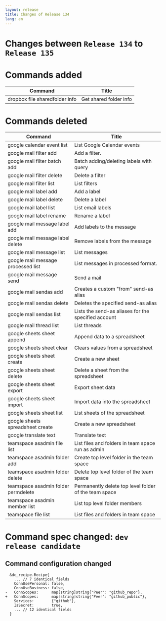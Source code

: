 ```yaml
---
layout: release
title: Changes of Release 134
lang: en
---
```


# Changes between `Release 134` to `Release 135`

# Commands added


| Command                        | Title                  |
|--------------------------------|------------------------|
| dropbox file sharedfolder info | Get shared folder info |



# Commands deleted


| Command                             | Title                                                 |
|-------------------------------------|-------------------------------------------------------|
| google calendar event list          | List Google Calendar events                           |
| google mail filter add              | Add a filter.                                         |
| google mail filter batch add        | Batch adding/deleting labels with query               |
| google mail filter delete           | Delete a filter                                       |
| google mail filter list             | List filters                                          |
| google mail label add               | Add a label                                           |
| google mail label delete            | Delete a label                                        |
| google mail label list              | List email labels                                     |
| google mail label rename            | Rename a label                                        |
| google mail message label add       | Add labels to the message                             |
| google mail message label delete    | Remove labels from the message                        |
| google mail message list            | List messages                                         |
| google mail message processed list  | List messages in processed format.                    |
| google mail message send            | Send a mail                                           |
| google mail sendas add              | Creates a custom "from" send-as alias                 |
| google mail sendas delete           | Deletes the specified send-as alias                   |
| google mail sendas list             | Lists the send-as aliases for the specified account   |
| google mail thread list             | List threads                                          |
| google sheets sheet append          | Append data to a spreadsheet                          |
| google sheets sheet clear           | Clears values from a spreadsheet                      |
| google sheets sheet create          | Create a new sheet                                    |
| google sheets sheet delete          | Delete a sheet from the spreadsheet                   |
| google sheets sheet export          | Export sheet data                                     |
| google sheets sheet import          | Import data into the spreadsheet                      |
| google sheets sheet list            | List sheets of the spreadsheet                        |
| google sheets spreadsheet create    | Create a new spreadsheet                              |
| google translate text               | Translate text                                        |
| teamspace asadmin file list         | List files and folders in team space run as admin     |
| teamspace asadmin folder add        | Create top level folder in the team space             |
| teamspace asadmin folder delete     | Delete top level folder of the team space             |
| teamspace asadmin folder permdelete | Permanently delete top level folder of the team space |
| teamspace asadmin member list       | List top level folder members                         |
| teamspace file list                 | List files and folders in team space                  |



# Command spec changed: `dev release candidate`



## Command configuration changed


```
  &dc_recipe.Recipe{
  	... // 7 identical fields
  	ConnUsePersonal: false,
  	ConnUseBusiness: false,
- 	ConnScopes:      map[string]string{"Peer": "github_repo"},
+ 	ConnScopes:      map[string]string{"Peer": "github_public"},
  	Services:        {"github"},
  	IsSecret:        true,
  	... // 12 identical fields
  }
```
